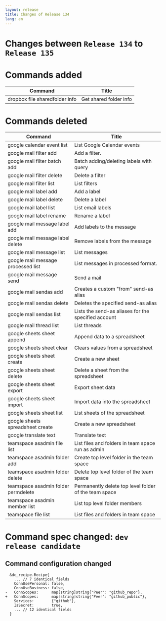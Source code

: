 ```yaml
---
layout: release
title: Changes of Release 134
lang: en
---
```


# Changes between `Release 134` to `Release 135`

# Commands added


| Command                        | Title                  |
|--------------------------------|------------------------|
| dropbox file sharedfolder info | Get shared folder info |



# Commands deleted


| Command                             | Title                                                 |
|-------------------------------------|-------------------------------------------------------|
| google calendar event list          | List Google Calendar events                           |
| google mail filter add              | Add a filter.                                         |
| google mail filter batch add        | Batch adding/deleting labels with query               |
| google mail filter delete           | Delete a filter                                       |
| google mail filter list             | List filters                                          |
| google mail label add               | Add a label                                           |
| google mail label delete            | Delete a label                                        |
| google mail label list              | List email labels                                     |
| google mail label rename            | Rename a label                                        |
| google mail message label add       | Add labels to the message                             |
| google mail message label delete    | Remove labels from the message                        |
| google mail message list            | List messages                                         |
| google mail message processed list  | List messages in processed format.                    |
| google mail message send            | Send a mail                                           |
| google mail sendas add              | Creates a custom "from" send-as alias                 |
| google mail sendas delete           | Deletes the specified send-as alias                   |
| google mail sendas list             | Lists the send-as aliases for the specified account   |
| google mail thread list             | List threads                                          |
| google sheets sheet append          | Append data to a spreadsheet                          |
| google sheets sheet clear           | Clears values from a spreadsheet                      |
| google sheets sheet create          | Create a new sheet                                    |
| google sheets sheet delete          | Delete a sheet from the spreadsheet                   |
| google sheets sheet export          | Export sheet data                                     |
| google sheets sheet import          | Import data into the spreadsheet                      |
| google sheets sheet list            | List sheets of the spreadsheet                        |
| google sheets spreadsheet create    | Create a new spreadsheet                              |
| google translate text               | Translate text                                        |
| teamspace asadmin file list         | List files and folders in team space run as admin     |
| teamspace asadmin folder add        | Create top level folder in the team space             |
| teamspace asadmin folder delete     | Delete top level folder of the team space             |
| teamspace asadmin folder permdelete | Permanently delete top level folder of the team space |
| teamspace asadmin member list       | List top level folder members                         |
| teamspace file list                 | List files and folders in team space                  |



# Command spec changed: `dev release candidate`



## Command configuration changed


```
  &dc_recipe.Recipe{
  	... // 7 identical fields
  	ConnUsePersonal: false,
  	ConnUseBusiness: false,
- 	ConnScopes:      map[string]string{"Peer": "github_repo"},
+ 	ConnScopes:      map[string]string{"Peer": "github_public"},
  	Services:        {"github"},
  	IsSecret:        true,
  	... // 12 identical fields
  }
```
